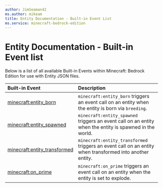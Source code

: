 ```yaml
---
author: JimSeaman42
ms.author: mikeam
title: Entity Documentation - Built-in Event List
ms.service: minecraft-bedrock-edition
---
```


# Entity Documentation - Built-in Event list

Below is a list of all available Built-in Events within Minecraft: Bedrock Edition for use with Entity JSON files.

|Built-in Event |Description|
|:-----|:----------|
|[minecraft:entity_born](EntityEvents/minecraftEvents_entity_born.md)|`minecraft:entity_born` triggers an event call on an entity when the entity is born via `breeding`.|
|[minecraft:entity_spawned](EntityEvents/minecraftEvents_entity_spawned.md)|`minecraft:entity_spawned` triggers an event call on an entity when the entity is spawned in the world.|
|[minecraft:entity_transformed](EntityEvents/minecraftEvents_entity_transformed.md)|`minecraft:entity_transformed` triggers an event call on an entity when transformed into another entity.|
|[minecraft:on_prime](EntityEvents/minecraftEvents_on_prime.md)|`minecraft:on_prime` triggers an event call on an entity when the entity is set to explode.|
